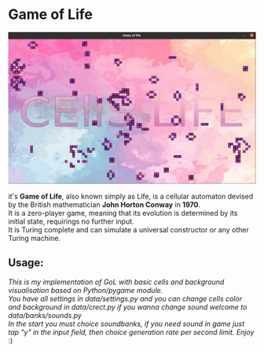 # Game of Life  
![Image alt](https://github.com/dnacd/py-game-of-life-conways/blob/main/data/images/screenshot.png)  
  
it's **Game of Life**, also known simply as Life, is a cellular automaton devised by the British mathematician **John Horton Conway** in **1970**.  
It is a zero-player game, meaning that its evolution is determined by its initial state, requirings no further input.  
It is Turing complete and can simulate a universal constructor or any other Turing machine.  
  
## Usage:  
_This is my implementation of GoL with basic cells and background visualisation based on Python/pygame module._  
_You have all settings in data/settings.py and you can change cells color and background in data/crect.py if you wanna change sound welcome to data/banks/sounds.py_  
_In the start you must choice soundbanks, if you need sound in game just tap "y" in the input field, then choice generation rate per second limit. Enjoy_ :)
